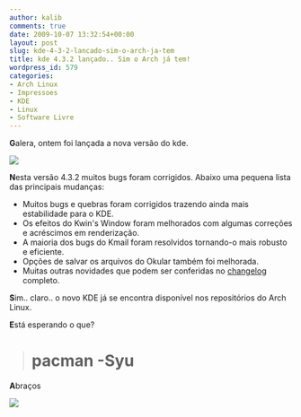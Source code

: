 ```yaml
---
author: kalib
comments: true
date: 2009-10-07 13:32:54+00:00
layout: post
slug: kde-4-3-2-lancado-sim-o-arch-ja-tem
title: kde 4.3.2 lançado.. Sim o Arch já tem!
wordpress_id: 579
categories:
- Arch Linux
- Impressoes
- KDE
- Linux
- Software Livre
---
```


**G**alera, ontem foi lançada a nova versão do kde.


[![](http://kde.org/announcements/4.3/images/kde430-desktop.png)](http://kde.org/announcements/4.3/images/kde430-desktop.png)



**N**esta versão 4.3.2 muitos bugs foram corrigidos. Abaixo uma pequena lista das principais mudanças:

* Muitos bugs e quebras foram corrigidos trazendo ainda mais estabilidade para o KDE.
* Os efeitos do Kwin's Window foram melhorados com algumas correções e acréscimos em renderização.
* A maioria dos bugs do Kmail foram resolvidos tornando-o mais robusto e eficiente.
* Opções de salvar os arquivos do Okular também foi melhorada.
* Muitas outras novidades que podem ser conferidas no [changelog](http://www.kde.org/announcements/changelogs/changelog4_3_1to4_3_2.php) completo.

**S**im.. claro.. o novo KDE já se encontra disponível nos repositórios do Arch Linux.

**E**stá esperando o que?


> # pacman -Syu


**A**braços


![](http://www.marcelocavalcante.net/portal/imgs/userbar.gif)
